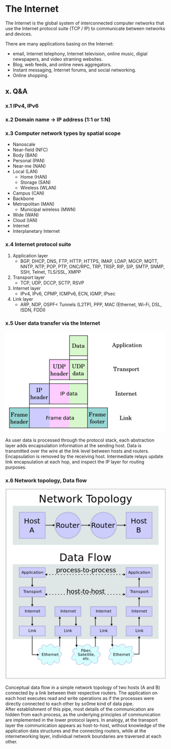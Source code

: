 # The Internet

The Internet is the global system of interconnected computer networks that use the Internet protocol suite (TCP / IP) to communicate between networks and devices.

There are many applications basing on the Internet:  
* email, Internet telephony, Internet television, online music, digial newspapers, and video straming websites.
* Blog, web feeds, and online news aggregators.
* Instant messaging, Internet forums, and social networking.
* Online shopping.


## x. Q&A

### x.1 IPv4, IPv6

### x.2 Domain name -> IP address (1:1 or 1:N)

### x.3 Computer network types by spatial scope

* Nanoscale
* Near-field (NFC)
* Body (BAN)
* Personal (PAN)
* Near-me (NAN)
* Local (LAN)
	* Home (HAN)
	* Storage (SAN)
	* Wireless (WLAN)
* Campus (CAN)
* Backbone
* Metropolitan (MAN)
	* Municipal wireless (MWN)
* Wide (WAN)
* Cloud (IAN)
* Internet
* Interplanetary Internet


### x.4 Internet protocol suite

1. Application layer
	* BGP, DHCP, DNS, FTP, HTTP, HTTPS, IMAP, LDAP, MGCP, MQTT, NNTP, NTP, POP, PTP, ONC/RPC, TRP, TRSP, RIP, SIP, SMTP, SNMP, SSH, Telnet, TLS/SSL, XMPP
2. Transport layer
	* TCP, UDP, DCCP, SCTP, RSVP
3. Internet layer
	* IPv4, IPv6, CPMP, ICMPv6, ECN, IGMP, IPsec
4. Link layer
	* ARP, NDP, OSPF< Tunnels (L2TP), PPP, MAC (Ethernet, Wi-Fi, DSL, ISDN, FDDI)


### x.5 User data transfer via the Internet

![](../assets/images/user-data-transfer-via-the-internet.png)

As user data is processed through the protocol stack, each abstraction layer adds encapsulation information at the sending host. Data is transmitted over the wire at the link level between hosts and routers. Encapsulation is removed by the receiving host. Intermediate relays update link encapsulation at each hop, and inspect the IP layer for routing purposes.


### x.6 Network topology, Data flow

![](assets/images/network-topology-and-data-flow.png)

Conceptual data flow in a simple network topology of two hosts (A and B) connected by a link between their respective routers. The application on each host executes read and write operations as if the processes were directly connected to each other by so0me kind of data pipe.  
After establishment of this pipe, most details of the communication are hidden from each process, as the underlying principles of communication are implemented in the lower protocol layers. In analogy, at the transport layer the communication appears as host-to-host, without knowledge of the application data structures and the connecting routers, while at the internetworking layer, individual network boundaries are traversed at each other.
